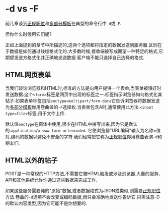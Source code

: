 
# -d vs -F

前几章谈到[正规职位](http-post.md)和[多部分模板](http-multipart.md)在典型的命令行中`-d`或`-F`.

但你什么时候用它们呢?

正如上面提到的章节中所描述的,这两个选项都将指定的数据发送到服务器.区别在于数据是如何通过线缆格式化的.大多数时候,接收端被写成期望一种特定的格式,它期望发送方格式化并正确地发送数据.客户端不能只选择自己选择的格式.

## HTML网页表单

当我们谈论浏览器和HTML时,标准的方法是向用户提供一个表单,当表单被填好时发送数据.这个`<form>`标签是网页中出现的标签之一.标签指示浏览器如何格式化其帖子.如果表单标签包括`enctype=multipart/form-data`它告诉浏览器将数据发送为[多部分模板](http-multipart.md)你用卷曲做的`-F`选择权.当表单包含A时,通常使用此方法.`<input
type=file>`标签,用于文件上传.

默认值`enctype`在窗体中使用,很少在HTML中拼写出来,因为它是默认的.`application/x-www-form-urlencoded`. 它使浏览器"URL编码"输入为名称=值对,编码的数据以避免不安全的字符.我们经常把它称为[正规职位](http-post.md)你用卷曲表演`-d`和朋友们.

## HTML以外的帖子

POST是一种常规的HTTP方法,不需要它被HTML触发或涉及浏览器.大量的服务、API和其他系统允许你通过这些数据来完成工作.

如果这些服务需要纯的"原始"数据,或者数据格式为JSON或类似,则需要[正规职位](http-post.md)方法.卷曲的`-d`选项不会改变或编码数据,但只会准确地发送你告诉它.只需注意-D的默认内容类型,因为它可能不是你想要的.
